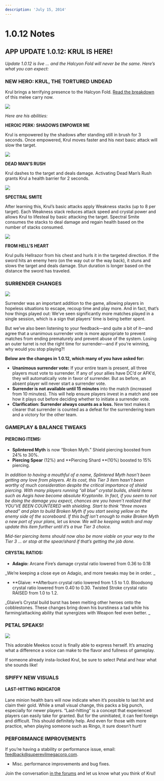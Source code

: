 ```yaml
---
description: 'July 15, 2014'
---
```


# 1.0.12 Notes

## APP UPDATE 1.0.12: KRUL IS HERE!

_Update 1.0.12 is live … and the Halcyon Fold will never be the same. Here’s what you can expect:_

### NEW HERO: KRUL, THE TORTURED UNDEAD

Krul brings a terrifying presence to the Halcyon Fold. [Read the breakdown](https://www.vainglorygame.com/news/2014/7/14/krul-breakdown) of this melee carry now.

![](http://vainglorygame.flywheelsites.com/wp-content/uploads/2014/09/ShadowsEmpowerMe.jpg)

_Here are his abilities:_

**HEROIC PERK: SHADOWS EMPOWER ME**

Krul is empowered by the shadows after standing still in brush for 3 seconds. Once empowered, Krul moves faster and his next basic attack will slow the target.

![](http://vainglorygame.flywheelsites.com/wp-content/uploads/2014/09/Dead-Man%27s-Rush1.jpg)

**DEAD MAN’S RUSH**

Krul dashes to the target and deals damage. Activating Dead Man’s Rush grants Krul a health barrier for 2 seconds.

![](http://vainglorygame.flywheelsites.com/wp-content/uploads/2014/09/Spectral-Smite1.jpg)

**SPECTRAL SMITE**

After learning this, Krul’s basic attacks apply Weakness stacks \(up to 8 per target\). Each Weakness stack reduces attack speed and crystal power and allows Krul to lifesteal by basic attacking the target. Spectral Smite consumes the stacks to deal damage and regain health based on the number of stacks consumed.

![](http://vainglorygame.flywheelsites.com/wp-content/uploads/2014/09/From-Hell%27s-Heart.jpg)

**FROM HELL’S HEART**

Krul pulls Hellrazor from his chest and hurls it in the targeted direction. If the sword hits an enemy hero \(on the way out or the way back\), it stuns and slows the target and deals damage. Stun duration is longer based on the distance the sword has traveled.

### **SURRENDER CHANGES**

![](http://vainglorygame.flywheelsites.com/wp-content/uploads/2014/09/img31.jpg)

Surrender was an important addition to the game, allowing players in hopeless situations to escape, recoup time and play more. And in fact, that’s how things played out: We’ve seen significantly more matches played in a single session, which is a sign that players’ time is being better spent.

But we’ve also been listening to your feedback—and quite a bit of it—and agree that a unanimous surrender vote is more appropriate to prevent matches from ending prematurely and prevent abuse of the system. Losing an outer turret is not the right time for surrender—and if you’re winning, why would you stop playing?!

**Below are the changes in 1.0.12, which many of you have asked for:**

* **Unanimous surrender vote:** If your entire team is present, all three players must vote to surrender. If any of your allies have DC’d or AFK’d, they will automatically vote in favor of surrender. But as before, an absent player will never start a surrender vote.
* **Surrender is not available until 15 minutes** into the match \(increased from 10 minutes\). This will help ensure players invest in a match and see how it plays out before deciding whether to initiate a surrender vote.
* **Clarification: Surrender always counts as a loss.** New text makes it clearer that surrender is counted as a defeat for the surrendering team and a victory for the other team.

### GAMEPLAY & BALANCE TWEAKS

#### **PIERCING ITEMS:**

* **Splintered Myth** is now “Broken Myth.” Shield piercing boosted from 24% to 30%.
* **Piercing Spear** \(12%\) and **Piercing Shard **\(10%\) boosted to 15% piercing.

_In addition to having a mouthful of a name, Splintered Myth hasn’t been getting any love from players. At its cost, this Tier 3 item hasn’t been worthy of much consideration despite the critical importance of shield piercing. With many players running “all blue” crystal builds, shield items such as Aegis have become absolute Kryptonite. In fact, if you seem to not be doing the damage you expect, chances are you haven’t realized that YOU’VE BEEN COUNTERED with shielding. Start to think “three moves ahead” and plan to build Broken Myth if you start seeing yellow on the enemy side of the scoreboard. If this buff isn’t enough to make Broken Myth a new part of your plans, let us know. We will be keeping watch and may update this item further until it’s a true Tier 3 choice._

_Mid-tier piercing items should now also be more viable on your way to the Tier 3 … or stop at the spear/shard if that’s getting the job done._

#### **CRYSTAL RATIOS:**

* **Adagio:** Arcane Fire’s damage crystal ratio lowered from 0.36 to 0.18

_We’re keeping a close eye on Adagio, and more tweaks may be in order. _

* **Glaive: **Afterburn crystal ratio lowered from 1.5 to 1.0. Bloodsong crystal ratio lowered from 0.40 to 0.30. Twisted Stroke crystal ratio RAISED from 1.0 to 1.2.

_Glaive’s Crystal build burst has been melting other heroes onto the cobblestones. These changes bring down his burstiness a tad while his farming/attacking ability that synergizes with Weapon feel even better. _

### PETAL SPEAKS!

![](http://vainglorygame.flywheelsites.com/wp-content/uploads/2014/09/PetalSpeaks.png)

This adorable Meekos scout is finally able to express herself. It’s amazing what a difference a voice can make to the flavor and fullness of gameplay.

If someone already insta-locked Krul, be sure to select Petal and hear what she sounds like!

### SPIFFY NEW VISUALS

#### LAST-HITTING INDICATOR

Lane minion health bars will now indicate when it’s possible to last hit and claim their gold. While a small visual change, this packs a big punch, especially for newer players. “Last-hitting” is a concept that experienced players can easily take for granted. But for the uninitiated, it can feel foreign and difficult. This should definitely help. And even for those with more practice, when playing someone such as Ringo, it sure doesn’t hurt!

### PERFORMANCE IMPROVEMENTS

If you’re having a stability or performance issue, email: [feedback@superevilmegacorp.com](mailto:feedback@superevilmegacorp.com).

* Misc. performance improvements and bug fixes.

Join the conversation [in the forums](http://forums.vainglorygame.com/) and let us know what you think of Krul!

